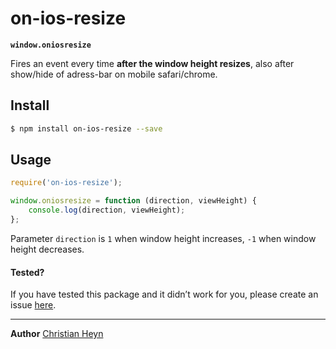 # on-ios-resize
**`window.oniosresize`**

Fires an event every time **after the window height resizes**, also after show/hide of adress-bar on mobile safari/chrome.

## Install
```sh
$ npm install on-ios-resize --save
```


## Usage
```js
require('on-ios-resize');

window.oniosresize = function (direction, viewHeight) {
	console.log(direction, viewHeight);
};
```

Parameter `direction` is `1` when window height increases, `-1` when window height decreases.


#### Tested?

If you have tested this package and it didn’t work for you, please create an issue [here](https://github.com/christianheyn/on-ios-resize/issues).

___

**Author**
[Christian Heyn](https://github.com/christianheyn)
